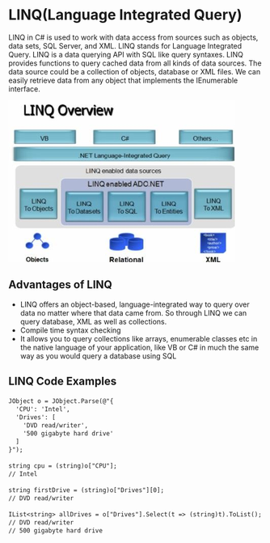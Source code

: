 # LINQ(Language Integrated Query)

LINQ in C# is used to work with data access from sources such as objects, data sets, SQL Server, and XML. LINQ stands for Language Integrated Query. LINQ is a data querying API with SQL like query syntaxes. LINQ provides functions to query cached data from all kinds of data sources. The data source could be a collection of objects, database or XML files. We can easily retrieve data from any object that implements the IEnumerable<T> interface.

![](./img/Linq.jpg)

## Advantages of LINQ

* LINQ offers an object-based, language-integrated way to query over data no matter where that data came from. So through  LINQ we can query database, XML as well as collections. 
* Compile time syntax checking
* It allows you to query collections like arrays, enumerable classes etc in the native language of your application, like VB or C# in much the same way as you would query a database using SQL

## LINQ Code Examples

```
JObject o = JObject.Parse(@"{
  'CPU': 'Intel',
  'Drives': [
    'DVD read/writer',
    '500 gigabyte hard drive'
  ]
}");

string cpu = (string)o["CPU"];
// Intel

string firstDrive = (string)o["Drives"][0];
// DVD read/writer

IList<string> allDrives = o["Drives"].Select(t => (string)t).ToList();
// DVD read/writer
// 500 gigabyte hard drive
```
